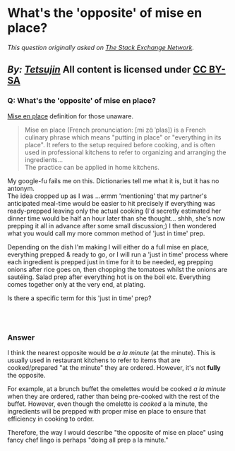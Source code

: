 # What's the 'opposite' of mise en place?

_This question originally asked on [The Stack Exchange Network](https://cooking.stackexchange.com/q/115439)._

_By: [Tetsujin](https://cooking.stackexchange.com/u/42066)_
All content is licensed under [CC BY-SA](https://creativecommons.org/licenses/by-sa/4.0/)
<br>
--------------------------------------------
### Q: What's the 'opposite' of mise en place?
<p><a href="https://en.wikipedia.org/wiki/Mise_en_place" rel="nofollow noreferrer">Mise en place</a> definition for those unaware.</p>
<blockquote>
<p>Mise en place (French pronunciation: ​[mi zɑ̃ ˈplas]) is a French culinary phrase which means &quot;putting in place&quot; or &quot;everything in its place&quot;. It refers to the setup required before cooking, and is often used in professional kitchens to refer to organizing and arranging the ingredients…<br />
The practice can be applied in home kitchens.</p>
</blockquote>
<p>My google-fu fails me on this. Dictionaries tell me what it is, but it has no antonym.<br />
The idea cropped up as I was …ermm 'mentioning' that my partner's anticipated meal-time would be easier to hit precisely if everything was ready-prepped leaving only the actual cooking (I'd secretly estimated her dinner time would be half an hour later than she thought… shhh, she's now prepping it all in advance after some small discussion;) I then wondered what you would call my more common method of 'just in time' prep.</p>
<p>Depending on the dish I'm making I will either do a full mise en place, everything prepped &amp; ready to go, or I will run a 'just in time' process where each ingredient is prepped just in time for it to be needed, eg prepping onions after rice goes on, then chopping the tomatoes whilst the onions are sautéing. Salad prep after everything hot is on the boil etc. Everything comes together only at the very end, at plating.</p>
<p>Is there a specific term for this 'just in time' prep?</p>

<br><br>
### Answer 
<p>I think the nearest opposite would be <em>a la minute</em> (at the minute). This is usually used in restaurant kitchens to refer to items that are cooked/prepared &quot;at the minute&quot; they are ordered. However, it's not <strong>fully</strong> the opposite.</p>
<p>For example, at a brunch buffet the omelettes would be cooked <em>a la minute</em> when they are ordered, rather than being pre-cooked with the rest of the buffet. However, even though the omelette is <em>cooked</em> a la minute, the ingredients will be prepped with proper mise en place to ensure that efficiency in cooking to order.</p>
<p>Therefore, the way I would describe &quot;the opposite of mise en place&quot; using fancy chef lingo is perhaps &quot;doing all prep a la minute.&quot;</p>


